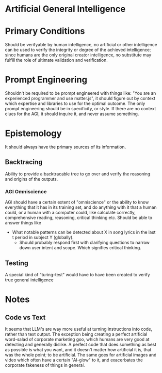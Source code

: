 # Artificial General Intelligence


# Primary Conditions
Should be verifyable by human intelligence, no artificial or other intelligence can be used to verify the integrity or degree of the achieved intelligence; since humans are the only original creator intelligence, no substitute may fulfill the role of ultimate validation and verification.

# Prompt Engineering
Shouldn't be required to be prompt engineered with things like: "You are an experienced programmer and use matter.js", it should figure out by context which expertise and libraries to use for the optimal outcome.
The only prompt engineering should be in specificity, or style. If there are no context clues for the AGI, it should inquire it, and never assume something.

# Epistemology
It should always have the primary sources of its information.

## Backtracing
Ability to provide a backtracable tree to go over and verify the reasoning and origins of the outputs.

### AGI Omniscience
AGI should have a certain extent of "omniscience" or the ability to know everything that it has in its training set, and do anything with it that a human could, or a human with a computer could, like calculate correctly, comprehensive reading, reasoning, critical thinking etc.
Should be able to answer things like
- What notable patterns can be detected about X in song lyrics in the last t period in subject Y (globally).
  - Should probably respond first with clarifying questions to narrow down user intent and scope. Which signifies critical thinking.


## Testing
A special kind of "turing-test" would have to have been created to verify true general intelligence


# Notes

## Code vs Text
It seems that LLM's are way more useful at turning instructions into code, rather than text output. The exception being creating a perfect artificial word-salad of corporate marketing goo, which humans are very good at detecting and generally dislike. A perfect code that does something as best as possible is what you want, and it doesn't matter how artificial it is, that was the whole point; to be artificial.
The same goes for artificial images and video which often have a certain "AI-glow" to it, and exacerbates the corporate fakeness of things in general.